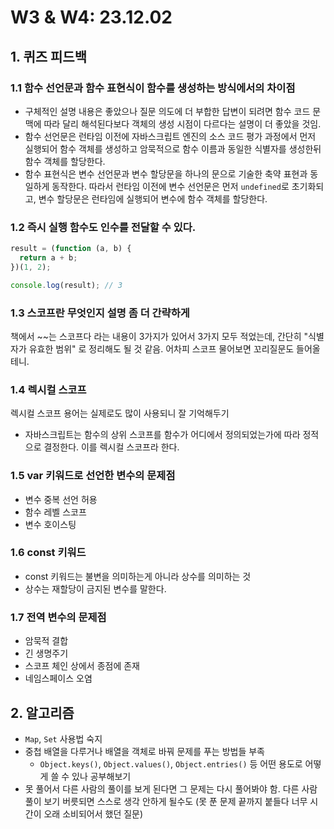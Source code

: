 # W3 & W4: 23.12.02

## 1. 퀴즈 피드백

### 1.1 함수 선언문과 함수 표현식이 함수를 생성하는 방식에서의 차이점

- 구체적인 설명 내용은 좋았으나 질문 의도에 더 부합한 답변이 되려면 함수 코드 문맥에 따라 달리 해석된다보다 객체의 생성 시점이 다르다는 설명이 더 좋았을 것임.
- 함수 선언문은 런타임 이전에 자바스크립트 엔진의 소스 코드 평가 과정에서 먼저 실행되어 함수 객체를 생성하고 암묵적으로 함수 이름과 동일한 식별자를 생성한뒤 함수 객체를 할당한다.
- 함수 표현식은 변수 선언문과 변수 할당문을 하나의 문으로 기술한 축약 표현과 동일하게 동작한다. 따라서 런타임 이전에 변수 선언문은 먼저 `undefined`로 초기화되고, 변수 할당문은 런타임에 실행되어 변수에 함수 객체를 할당한다.

### 1.2 즉시 실행 함수도 인수를 전달할 수 있다.

```js
result = (function (a, b) {
  return a + b;
})(1, 2);

console.log(result); // 3
```

### 1.3 스코프란 무엇인지 설명 좀 더 간략하게

책에서 ~~는 스코프다 라는 내용이 3가지가 있어서 3가지 모두 적었는데, 간단히 "식별자가 유효한 범위" 로 정리해도 될 것 같음.
어차피 스코프 물어보면 꼬리질문도 들어올테니.

### 1.4 렉시컬 스코프

렉시컬 스코프 용어는 실제로도 많이 사용되니 잘 기억해두기

- 자바스크립트는 함수의 상위 스코프를 함수가 어디에서 정의되었는가에 따라 정적으로 결정한다. 이를 렉시컬 스코프라 한다.

### 1.5 var 키워드로 선언한 변수의 문제점

- 변수 중복 선언 허용
- 함수 레벨 스코프
- 변수 호이스팅

### 1.6 const 키워드

- const 키워드는 불변을 의미하는게 아니라 상수를 의미하는 것
- 상수는 재할당이 금지된 변수를 말한다.

### 1.7 전역 변수의 문제점

- 암묵적 결합
- 긴 생명주기
- 스코프 체인 상에서 종점에 존재
- 네임스페이스 오염

## 2. 알고리즘

- `Map`, `Set` 사용법 숙지
- 중첩 배열을 다루거나 배열을 객체로 바꿔 문제를 푸는 방법들 부족
  - `Object.keys()`, `Object.values()`, `Object.entries()` 등 어떤 용도로 어떻게 쓸 수 있나 공부해보기
- 못 풀어서 다른 사람의 풀이를 보게 된다면 그 문제는 다시 풀어봐야 함. 다른 사람 풀이 보기 버릇되면 스스로 생각 안하게 될수도 (못 푼 문제 끝까지 붙들다 너무 시간이 오래 소비되어서 했던 질문)
